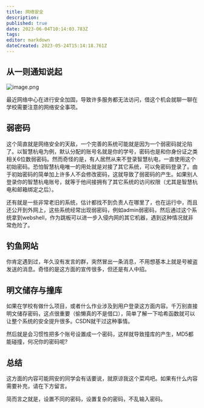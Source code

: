 ```yaml
---
title: 网络安全
description: 
published: true
date: 2023-06-04T10:14:03.783Z
tags: 
editor: markdown
dateCreated: 2023-05-24T15:14:18.761Z
---
```


## 从一则通知说起

![image.png](https://cdn.nlark.com/yuque/0/2021/png/2596791/1624700347288-f1016bfc-0c66-4119-a16c-105287aae231.png#clientId=ucd1b3830-a8fa-4&from=paste&id=ub32e4564&originHeight=827&originWidth=951&originalType=binary&ratio=1&size=268817&status=done&style=stroke&taskId=u09f8e055-8a8e-4747-9ecb-a94a0b8d9a0)

最近网络中心在进行安全加固，导致许多服务都无法访问，借这个机会就聊一聊在学校需要注意的网络安全事项。

## 弱密码

这个简直就是网络安全的天敌，一个完善的系统可能就是因为一个弱密码就沦陷了。以智慧杭电为例，默认分配的账号名就是你的学号，密码也是和你身份证之类相关6位数弱密码。然而奇怪的是，有人居然从来不登录智慧杭电，一直使用这个初始密码。恐怕智慧杭电唯一的用处就是对接了其它系统，可以免密码登录了。由于初始密码的简单加上许多人不会修改密码，这就导致了弱密码的产生。如果别人登录你的智慧杭电账号，就等于他间接拥有了其它系统的访问权限（尤其是智慧杭电和邮箱绑定之后）。

还有就是一些非常老旧的系统，估计都找不到负责人在哪里了，也在运行中，而且还公开到外网上，这些系统经常出现弱密码，例如admin弱密码，然后通过这个系统拿到webshell，作为跳板可以进一步入侵内网的其它机器，遇到这种情况就非常危险了。

## 钓鱼网站

你肯定遇到过，年久没有发言的群，突然冒出一条消息，不用想基本上就是号被盗发送的消息。奇怪的是这方面的宣传很多，但还是有人中招。

## 明文储存与撞库

如果在学校有做什么项目，或者什么作业涉及到用户登录这方面内容。千万别直接明文储存密码，这点很重要（偷懒真的不是借口），简单了解一下哈希函数就可以让整个系统的安全提升很多。CSDN就干过这种事情。

然后就是会习惯性把多个账号设置成一个密码，这样就导致撞库的产生，MD5都能碰撞，何况你的密码呢?

## 总结

这方面的内容可能网安的同学会有话要说，就原谅我这个菜鸡吧。如果有什么内容需要补充，请在下方留言。

简而言之就是，设置不同的密码，设置复杂的密码，不乱输入密码。
